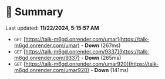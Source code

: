 # 📖 Summary
Last updated: **11/22/2024, 5:15:57 AM**

- `GET` [https://talk-m6gd.onrender.com/umar](https://talk-m6gd.onrender.com/umar) - **Down** (267ms)
- `GET` [https://talk-m6gd.onrender.com/9337](https://talk-m6gd.onrender.com/9337) - **Down** (265ms)
- `GET` [https://talk-m6gd.onrender.com/umar920](https://talk-m6gd.onrender.com/umar920) - **Down** (141ms)
